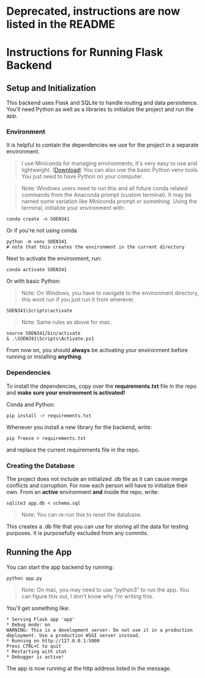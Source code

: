 # Deprecated, instructions are now listed in the README

# Instructions for Running Flask Backend
## Setup and Initialization
This backend uses Flask and SQLite to handle routing and data persistence. You'll need Python as well as a libraries to initialize the project and run the app. 
### Environment
It is helpful to contain the dependencies we use for the project in a separate environment.
>I use Miniconda for managing environments, it's very easy to use and lightweight. ([Download](https://www.anaconda.com/docs/getting-started/miniconda/main))
>You can also use the basic Python venv tools. You just need to have Python on your computer.

> Note: Windows users need to run this and all future conda related commands from the Anaconda prompt (custom terminal). It may be named some variation like Miniconda prompt or something.
Using the terminal, initialize your environment with:

    conda create -n SOEN341
Or if you're not using conda

    python -m venv SOEN341
    # note that this creates the environment in the current directory
Next to activate the environment, run:

    conda activate SOEN341

Or with basic Python:
>Note: On Windows, you have to navigate to the environment directory, this wont run if you just run it from wherever.

    SOEN341\Scripts\activate 
> Note: Same rules as above for mac.

    source SOEN341/bin/activate
    & .\SOEN341\Scripts\Activate.ps1
From now on, you should **always** be activating your environment before running or installing **anything**.
### Dependencies
To install the dependencies, copy over the **requirements.txt** file in the repo and **make sure your environment is activated!**

Conda and Python:

    pip install -r requirements.txt
Whenever you install a new library for the backend, write:

    pip freeze > requirements.txt
and replace the current requirements file in the repo.
### Creating the Database
The project does not include an initialized .db file as it can cause merge conflicts and corruption. For now each person will have to initialize their own.
From an **active** environment **and** inside the repo, write:

    sqlite3 app.db < schema.sql
>Note: You can re-run this to reset the database.

This creates a .db file that you can use for storing all the data for testing purposes. It is purposefully excluded from any commits.
## Running the App
You can start the app backend by running:

    python app.py

> Note: On mac, you may need to use "python3" to run the app. You can figure this out, I don't know why I'm writing this.

You'll get something like:

    * Serving Flask app 'app'
    * Debug mode: on
    WARNING: This is a development server. Do not use it in a production deployment. Use a production WSGI server instead.
    * Running on http://127.0.0.1:5000
    Press CTRL+C to quit
    * Restarting with stat
    * Debugger is active!
The app is now running at the http address listed in the message.